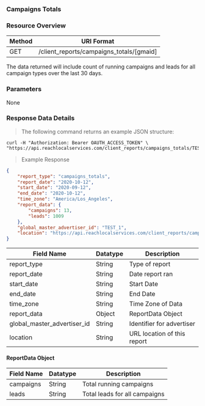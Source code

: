 ### **Campaigns Totals**
<a name="campaigns_totals"></a>

### Resource Overview

| Method | URI Format |
|---|---|
| GET | /client_reports/campaigns_totals/[gmaid] |

The data returned will include count of running campaigns and leads for all campaign types over the last 30 days.

### Parameters

None

### Response Data Details

> The following command returns an example JSON structure:

```
curl -H "Authorization: Bearer OAUTH_ACCESS_TOKEN" \
"https://api.reachlocalservices.com/client_reports/campaigns_totals/TEST_1"
```
> Example Response

```json
{
    "report_type": "campaigns_totals",
    "report_date": "2020-10-12",
    "start_date": "2020-09-12",
    "end_date": "2020-10-12",
    "time_zone": "America/Los_Angeles",
    "report_data": {
        "campaigns": 13,
        "leads": 1009
    },
    "global_master_advertiser_id": "TEST_1",
    "location": "https://api.reachlocalservices.com/client_reports/campaigns_totals/TEST_1"
}
```

| Field Name | Datatype | Description |
|---|---|---|
|report_type|String|Type of report|
|report_date|String|Date report ran|
|start_date|String|Start Date|
|end_date|String|End Date|
|time_zone|String|Time Zone of Data|
|report_data|Object|ReportData Object|
|global_master_advertiser_id|String|Identifier for advertiser|
|location|String |URL location of this report|

#### ReportData Object

| Field Name | Datatype | Description |
|---|---|---|
|campaigns|String|Total running campaigns|
|leads|String|Total leads for all campaigns|

